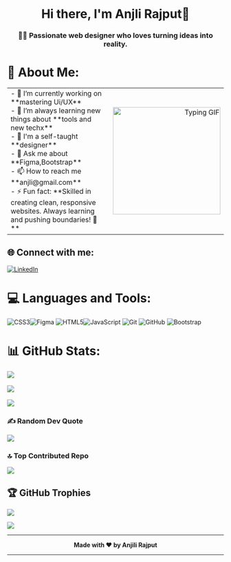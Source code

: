<h1 align="center">Hi there, I'm Anjli Rajput👋</h1>
<h3 align="center"> 👩‍💻 Passionate web designer who loves turning ideas into reality.</h3>

# 💫 About Me:
<table border="0">
  <tr>
    <td>
      - 🔭 I’m currently working on **mastering Ui/UX** <br>
      - 🌱 I’m always learning new things about **tools and new techx** <br>
      - 👯 I'm a self-taught **designer** <br>
      - 💬 Ask me about **Figma,Bootstrap** <br>
      - 📫 How to reach me **anjli@gmail.com** <br>
      - ⚡ Fun fact: **Skilled in creating clean, responsive websites. Always learning and pushing boundaries! 🚀**
    </td>
    <td align="right">
      <img src="https://cdn.dribbble.com/users/1857592/screenshots/3848396/character-typing.gif" width="250" alt="Typing GIF"/>
    </td>
  </tr>
</table>

## 🌐 Connect with me:
 [![LinkedIn](https://img.shields.io/badge/LinkedIn-%230077B5.svg?logo=linkedin&logoColor=white)]([https://www.linkedin.com/in/pramod-laha-2869552b5/](https://www.linkedin.com/in/anjli-rajput-5b951a361)) 

# 💻 Languages and Tools:
![CSS3](https://img.shields.io/badge/css3-%231572B6.svg?style=for-the-badge&logo=css3&logoColor=white)![Figma](https://img.shields.io/badge/figma-%23F24E1E.svg?style=for-the-badge&logo=figma&logoColor=white) ![HTML5](https://img.shields.io/badge/html5-%23E34F26.svg?style=for-the-badge&logo=html5&logoColor=white)![JavaScript](https://img.shields.io/badge/javascript-%23323330.svg?style=for-the-badge&logo=javascript&logoColor=%23F7DF1E) ![Git](https://img.shields.io/badge/git-%23F05033.svg?style=for-the-badge&logo=git&logoColor=white) ![GitHub](https://img.shields.io/badge/github-%23121011.svg?style=for-the-badge&logo=github&logoColor=white) ![Bootstrap](https://img.shields.io/badge/bootstrap-%238511FA.svg?style=for-the-badge&logo=bootstrap&logoColor=white)
# 📊 GitHub Stats:
![](https://github-readme-stats.vercel.app/api?username=AnjliRajput03&theme=tokyonight&bg_color=00000000&hide_border=false&include_all_commits=true&count_private=true&show_icons=true&locale&show=prs_merged,prs_merged_percentage&rank_icon=github
)<br/><br/>
![](https://github-readme-streak-stats.herokuapp.com/?user=AnjliRajput03&theme=default&bg_color=00000000&hide_border=false&text_bold=true)<br/><br/>
![](https://github-readme-stats.vercel.app/api/top-langs/?username=AnjliRajput03&theme=tokyonight&bg_color=00000000&hide_border=false&include_all_commits=false&count_private=true&layout=compact&text_bold=true)

### ✍️ Random Dev Quote
![](https://quotes-github-readme.vercel.app/api?type=horizontal&theme=tokyonight&bg_color=00000000&text_bold=true)

### 🔝 Top Contributed Repo
![](https://github-contributor-stats.vercel.app/api?username=AnjliRajput03&limit=5&theme=tokyonight&bg_color=00000000&combine_all_yearly_contributions=true&show_icons=true&locale)

## 🏆 GitHub Trophies
![](https://github-profile-trophy.vercel.app/?username=AnjliRajput03&theme=radical&no-frame=false&no-bg=false&margin-w=4) <br/>

[![](https://visitcount.itsvg.in/api?id=AnjliRajput03&icon=7&color=6)](https://visitcount.itsvg.in)


---
<p align="center"><strong>Made with ❤️ by Anjili Rajput</strong></p>

---

